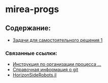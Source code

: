 # mirea-progs

## Содержание:
- [Задачи для самостоятельного решения 1](https://github.com/50657472-416C6578656576/mirea-progs/tree/main/task_1)

### Связанные ссылки:
- [Инструкция по организации процесса ...](https://github.com/Vibof/Organizer/blob/master/workorg.md)
- [Справочная информация о git](https://github.com/Vibof/Organizer/blob/master/gitref.md)
- [HorizonSideRobots.jl](https://github.com/Vibof/HorizonSideRobots.jl)

